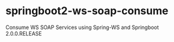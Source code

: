 # springboot2-ws-soap-consume
Consume WS SOAP Services using Spring-WS and Springboot 2.0.0.RELEASE 
